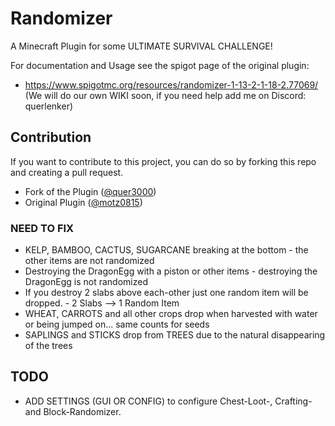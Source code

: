 # Randomizer
A Minecraft Plugin for some ULTIMATE SURVIVAL CHALLENGE!

For documentation and Usage see the spigot page of the original plugin:
- https://www.spigotmc.org/resources/randomizer-1-13-2-1-18-2.77069/
  (We will do our own WIKI soon, if you need help add me on Discord: querlenker)

## Contribution
If you want to contribute to this project, you can do so by forking this repo and creating a pull request.


- Fork of the Plugin ([@quer3000](https://github.com/quer3000))
- Original Plugin ([@motz0815](https://github.com/motz0815))

### NEED TO FIX
- KELP, BAMBOO, CACTUS, SUGARCANE breaking at the bottom - the other items are not randomized
- Destroying the DragonEgg with a piston or other items - destroying the DragonEgg is not randomized
- If you destroy 2 slabs above each-other just one random item will be dropped. - 2 Slabs --> 1 Random Item
- WHEAT, CARROTS and all other crops drop when harvested with water or being jumped on... same counts for seeds
- SAPLINGS and STICKS drop from TREES due to the natural disappearing of the trees

## TODO
- ADD SETTINGS (GUI OR CONFIG) to configure Chest-Loot-, Crafting- and Block-Randomizer.
